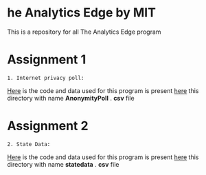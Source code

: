 # he Analytics Edge by MIT
This is a repository for all The Analytics Edge program 
# Assignment 1 #
~~~
1. Internet privacy poll:
~~~
[Here](https://github.com/anilcs13m/DATA_analytics/blob/master/InternetPrivacyPoll.R) is the code and data used for this program is 
present [here](https://github.com/anilcs13m/DATA_analytics/tree/master/data) this directory with name **AnonymityPoll** . **csv** file

# Assignment 2 #
~~~
2. State Data:
~~~
[Here](https://github.com/anilcs13m/DATA_analytics/blob/master/StateData.R) is the code and data used for this program is 
present [here](https://github.com/anilcs13m/DATA_analytics/tree/master/data) this directory with name **statedata** . **csv** file
